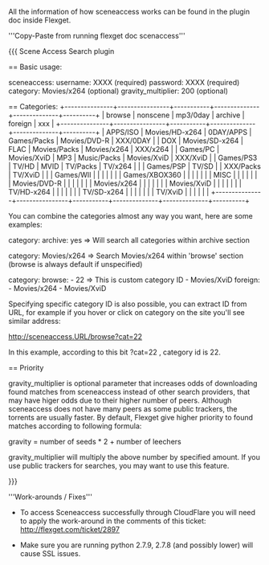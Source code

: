 All the information of how sceneaccess works can be found in the plugin doc inside Flexget.

'''Copy-Paste from running flexget doc scenaccess'''

{{{
Scene Access Search plugin

== Basic usage:

sceneaccess:
    username: XXXX              (required)
    password: XXXX              (required)
    category: Movies/x264       (optional)
    gravity_multiplier: 200     (optional)

== Categories:
+---------------+----------------+-----------+--------------+--------------+----------+
|    browse     |    nonscene    | mp3/0day  |   archive    |   foreign    |   xxx    |
+---------------+----------------+-----------+--------------+--------------+----------+
| APPS/ISO      | Movies/HD-x264 | 0DAY/APPS | Games/Packs  | Movies/DVD-R | XXX/0DAY |
| DOX           | Movies/SD-x264 | FLAC      | Movies/Packs | Movies/x264  | XXX/x264 |
| Games/PC      | Movies/XviD    | MP3       | Music/Packs  | Movies/XviD  | XXX/XviD |
| Games/PS3     | TV/HD          | MVID      | TV/Packs     | TV/x264      |          |
| Games/PSP     | TV/SD          |           | XXX/Packs    | TV/XviD      |          |
| Games/WII     |                |           |              |              |          |
| Games/XBOX360 |                |           |              |              |          |
| MISC          |                |           |              |              |          |
| Movies/DVD-R  |                |           |              |              |          |
| Movies/x264   |                |           |              |              |          |
| Movies/XviD   |                |           |              |              |          |
| TV/HD-x264    |                |           |              |              |          |
| TV/SD-x264    |                |           |              |              |          |
| TV/XviD       |                |           |              |              |          |
+---------------+----------------+-----------+--------------+--------------+----------+

You can combine the categories almost any way you want, here are some examples:

category:
  archive: yes          => Will search all categories within archive section

category: Movies/x264   => Search Movies/x264 within 'browse' section (browse is always default if unspecified)

category:
  browse:
    - 22  => This is custom category ID
    - Movies/XviD
  foreign:
    - Movies/x264
    - Movies/XviD

Specifying specific category ID is also possible, you can extract ID from URL, for example
if you hover or click on category on the site you'll see similar address:

http://sceneaccess.URL/browse?cat=22

In this example, according to this bit ?cat=22 , category id is 22.

== Priority

gravity_multiplier is optional parameter that increases odds of downloading found matches from sceneaccess
instead of other search providers, that may have higer odds due to their higher number of peers.
Although sceneaccess does not have many peers as some public trackers, the torrents are usually faster.
By default, Flexget give higher priority to found matches according to following formula:

gravity = number of seeds * 2 + number of leechers

gravity_multiplier will multiply the above number by specified amount.
If you use public trackers for searches, you may want to use this feature.

}}}


'''Work-arounds / Fixes'''

* To access Sceneaccess successfully through CloudFlare you will need to apply the work-around in the comments of this ticket: http://flexget.com/ticket/2897

* Make sure you are running python 2.7.9, 2.7.8 (and possibly lower) will cause SSL issues.